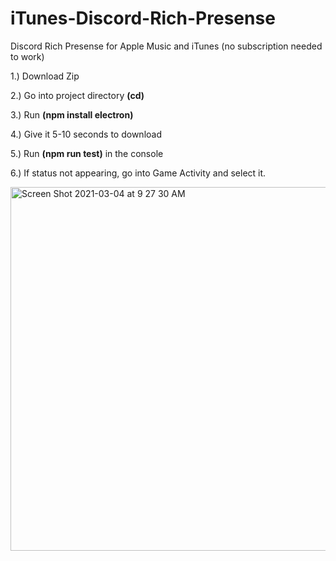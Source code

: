 # iTunes-Discord-Rich-Presense
Discord Rich Presense for Apple Music and iTunes (no subscription needed to work)

1.) Download Zip

2.) Go into project directory **(cd)**

3.) Run **(npm install electron)**

4.) Give it 5-10 seconds to download

5.) Run **(npm run test)** in the console

6.) If status not appearing, go into Game Activity and select it.


<img width="582" alt="Screen Shot 2021-03-04 at 9 27 30 AM" src="https://user-images.githubusercontent.com/71937946/109978402-d8a79a00-7ccb-11eb-9f24-1fb05273282d.png">
